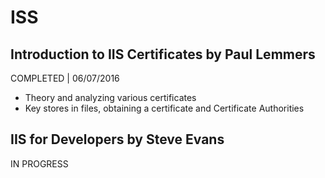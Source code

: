 # ISS

## Introduction to IIS Certificates by Paul Lemmers
COMPLETED | 06/07/2016

- Theory and analyzing various certificates
- Key stores in files, obtaining a certificate and Certificate Authorities

## IIS for Developers by Steve Evans
IN PROGRESS
